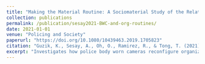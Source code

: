 ```yaml
---
title: "Making the Material Routine: A Sociomaterial Study of the Relationship between Police Body Worn Cameras (BWCs) and Organisational Routines"
collection: publications
permalink: /publication/sesay2021-BWC-and-org-routines/
date: 2021-01-01
venue: "Policing and Society"
paperurl: "https://doi.org/10.1080/10439463.2019.1705823"
citation: "Guzik, K., Sesay, A., Oh, O., Ramirez, R., & Tong, T. (2021). Making the Material Routine: A Sociomaterial Study of the Relationship between Police Body Worn Cameras (BWCs) and Organisational Routines. Policing and Society, 1–16. https://doi.org/10.1080/10439463.2019.1705823"
excerpt: "Investigates how police body worn cameras reconfigure organizational routines from a sociomaterial lens."
---
```

